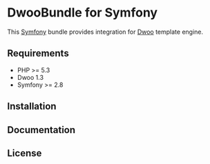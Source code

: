 DwooBundle for Symfony
======================
This [Symfony](http://symfony.com/) bundle provides integration for [Dwoo](http://dwoo.org) template engine.

Requirements
------------
* PHP >= 5.3
* Dwoo 1.3
* Symfony >= 2.8

Installation
------------

Documentation
-------------

License
-------

